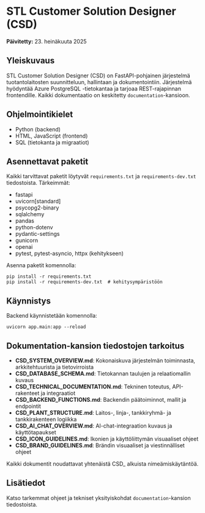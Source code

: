 # STL Customer Solution Designer (CSD)

**Päivitetty:** 23. heinäkuuta 2025

## Yleiskuvaus

STL Customer Solution Designer (CSD) on FastAPI-pohjainen järjestelmä tuotantolaitosten suunnitteluun, hallintaan ja dokumentointiin. Järjestelmä hyödyntää Azure PostgreSQL -tietokantaa ja tarjoaa REST-rajapinnan frontendille. Kaikki dokumentaatio on keskitetty `documentation`-kansioon.

## Ohjelmointikielet
- Python (backend)
- HTML, JavaScript (frontend)
- SQL (tietokanta ja migraatiot)

## Asennettavat paketit
Kaikki tarvittavat paketit löytyvät `requirements.txt` ja `requirements-dev.txt` tiedostoista. Tärkeimmät:
- fastapi
- uvicorn[standard]
- psycopg2-binary
- sqlalchemy
- pandas
- python-dotenv
- pydantic-settings
- gunicorn
- openai
- pytest, pytest-asyncio, httpx (kehitykseen)

Asenna paketit komennolla:
```
pip install -r requirements.txt
pip install -r requirements-dev.txt  # kehitysympäristöön
```

## Käynnistys
Backend käynnistetään komennolla:
```
uvicorn app.main:app --reload
```

## Dokumentation-kansion tiedostojen tarkoitus

- **CSD_SYSTEM_OVERVIEW.md**: Kokonaiskuva järjestelmän toiminnasta, arkkitehtuurista ja tietovirroista
- **CSD_DATABASE_SCHEMA.md**: Tietokannan taulujen ja relaatiomallin kuvaus
- **CSD_TECHNICAL_DOCUMENTATION.md**: Tekninen toteutus, API-rakenteet ja integraatiot
- **CSD_BACKEND_FUNCTIONS.md**: Backendin päätoiminnot, mallit ja endpointit
- **CSD_PLANT_STRUCTURE.md**: Laitos-, linja-, tankkiryhmä- ja tankkirakenteen logiikka
- **CSD_AI_CHAT_OVERVIEW.md**: AI-chat-integraation kuvaus ja käyttötapaukset
- **CSD_ICON_GUIDELINES.md**: Ikonien ja käyttöliittymän visuaaliset ohjeet
- **CSD_BRAND_GUIDELINES.md**: Brändin visuaaliset ja viestinnälliset ohjeet

Kaikki dokumentit noudattavat yhtenäistä CSD_ alkuista nimeämiskäytäntöä.

## Lisätiedot
Katso tarkemmat ohjeet ja tekniset yksityiskohdat `documentation`-kansion tiedostoista.

